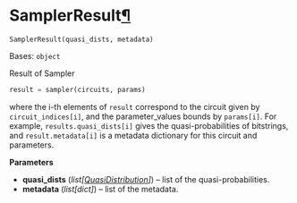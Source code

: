 # SamplerResult[¶](#samplerresult "Permalink to this headline")

<span id="undefined" />

`SamplerResult(quasi_dists, metadata)`

Bases: `object`

Result of Sampler

```python
result = sampler(circuits, params)
```

where the i-th elements of `result` correspond to the circuit given by `circuit_indices[i]`, and the parameter\_values bounds by `params[i]`. For example, `results.quasi_dists[i]` gives the quasi-probabilities of bitstrings, and `result.metadata[i]` is a metadata dictionary for this circuit and parameters.

**Parameters**

*   **quasi\_dists** (*list\[*[*QuasiDistribution*](qiskit.result.QuasiDistribution#qiskit.result.QuasiDistribution "qiskit.result.QuasiDistribution")*]*) – list of the quasi-probabilities.
*   **metadata** (*list\[dict]*) – list of the metadata.
